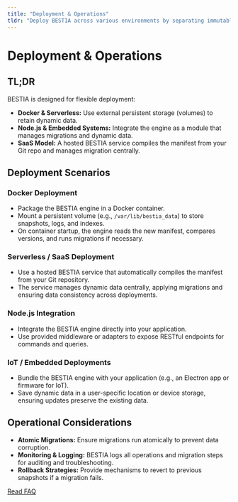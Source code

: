 ```yaml
---
title: "Deployment & Operations"
tldr: "Deploy BESTIA across various environments by separating immutable schema from dynamic data, using persistent volumes and automatic migrations to ensure continuity."
---
```


# Deployment & Operations

## TL;DR

BESTIA is designed for flexible deployment:
- **Docker & Serverless:** Use external persistent storage (volumes) to retain dynamic data.
- **Node.js & Embedded Systems:** Integrate the engine as a module that manages migrations and dynamic data.
- **SaaS Model:** A hosted BESTIA service compiles the manifest from your Git repo and manages migration centrally.

## Deployment Scenarios

### Docker Deployment

- Package the BESTIA engine in a Docker container.
- Mount a persistent volume (e.g., `/var/lib/bestia_data`) to store snapshots, logs, and indexes.
- On container startup, the engine reads the new manifest, compares versions, and runs migrations if necessary.

### Serverless / SaaS Deployment

- Use a hosted BESTIA service that automatically compiles the manifest from your Git repository.
- The service manages dynamic data centrally, applying migrations and ensuring data consistency across deployments.

### Node.js Integration

- Integrate the BESTIA engine directly into your application.
- Use provided middleware or adapters to expose RESTful endpoints for commands and queries.

### IoT / Embedded Deployments

- Bundle the BESTIA engine with your application (e.g., an Electron app or firmware for IoT).
- Save dynamic data in a user-specific location or device storage, ensuring updates preserve the existing data.

## Operational Considerations

- **Atomic Migrations:** Ensure migrations run atomically to prevent data corruption.
- **Monitoring & Logging:** BESTIA logs all operations and migration steps for auditing and troubleshooting.
- **Rollback Strategies:** Provide mechanisms to revert to previous snapshots if a migration fails.

[Read FAQ](faq.md)